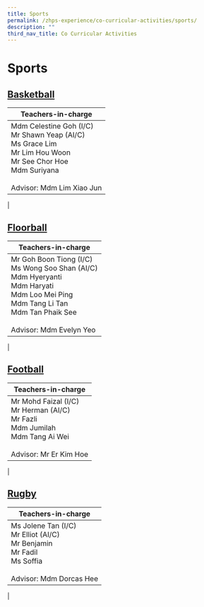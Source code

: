 ```yaml
---
title: Sports
permalink: /zhps-experience/co-curricular-activities/sports/
description: ""
third_nav_title: Co Curricular Activities
---
```

# Sports

[Basketball](/sports/basketball)
----------

| Teachers-in-charge |
|---|
| Mdm Celestine Goh (I/C)<br>Mr Shawn Yeap (AI/C)<br>Ms Grace Lim<br>Mr Lim Hou Woon<br>Mr See Chor Hoe<br>Mdm Suriyana<br><br>Advisor: Mdm Lim Xiao Jun |
|

[Floorball](/sports/floorball)
---------

| Teachers-in-charge |
|---|
| Mr Goh Boon Tiong (I/C)<br>Ms Wong Soo Shan (AI/C)<br>Mdm Hyeryanti<br>Mdm Haryati<br>Mdm Loo Mei Ping<br>Mdm Tang Li Tan<br>Mdm Tan Phaik See<br><br>Advisor: Mdm Evelyn Yeo |
|

[Football](/sports/football)
--------

| Teachers-in-charge |
|---|
| Mr Mohd Faizal (I/C)<br>Mr Herman (AI/C)<br>Mr Fazli<br>Mdm Jumilah<br>Mdm Tang Ai Wei<br><br>Advisor: Mr Er Kim Hoe |
|

[Rugby](/sports/rugby)
-----

| Teachers-in-charge |
|---|
| Ms Jolene Tan (I/C)<br>Mr Elliot (AI/C)<br>Mr Benjamin<br>Mr Fadil<br>Ms Soffia<br><br>Advisor: Mdm Dorcas Hee |
|